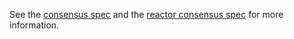See the [consensus spec](https://web3space/ethermint/components/tendermint/spec/tree/master/spec/consensus) and the [reactor consensus spec](https://web3space/ethermint/components/tendermint/spec/tree/master/spec/reactors/consensus) for more information.
